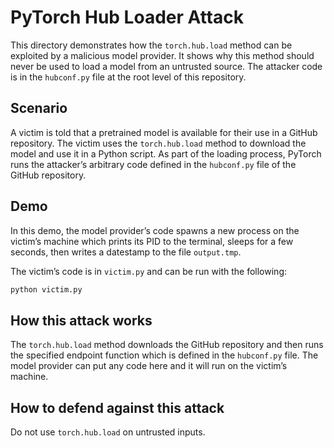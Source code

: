 # PyTorch Hub Loader Attack

This directory demonstrates how the `torch.hub.load` method can be exploited by a malicious model provider. It shows why this method should never be used to load a model from an untrusted source. The attacker code is in the `hubconf.py` file at the root level of this repository.

## Scenario

A victim is told that a pretrained model is available for their use in a GitHub repository. The victim uses the `torch.hub.load` method to download the model and use it in a Python script. As part of the loading process, PyTorch runs the attacker’s arbitrary code defined in the `hubconf.py` file of the GitHub repository.

## Demo

In this demo, the model provider’s code spawns a new process on the victim’s machine which prints its PID to the terminal, sleeps for a few seconds, then writes a datestamp to the file `output.tmp`.

The victim’s code is in `victim.py` and can be run with the following:

```sh
python victim.py
```

## How this attack works

The `torch.hub.load` method downloads the GitHub repository and then runs the specified endpoint function which is defined in the `hubconf.py` file. The model provider can put any code here and it will run on the victim’s machine.

## How to defend against this attack

Do not use `torch.hub.load` on untrusted inputs.
